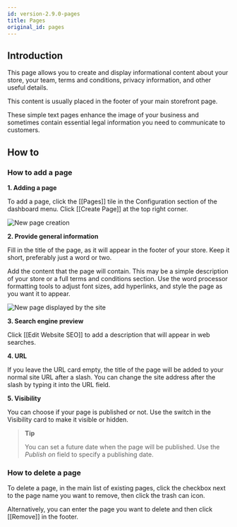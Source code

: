 ```yaml
---
id: version-2.9.0-pages
title: Pages
original_id: pages
---
```

## Introduction

This page allows you to create and display informational content about your store, your team, terms and conditions, privacy information, and other useful details. 

This content is usually placed in the footer of your main storefront page. 

These simple text pages enhance the image of your business and sometimes contain essential legal information you need to communicate to customers.

## How to

### How to add a page

**1. Adding a page** 

To add a page, click the [[Pages]] tile in the Configuration section of the dashboard menu. Click [[Create&nbsp;Page]] at the top right corner.

![New page creation](assets/dashboard-config/config18.JPG)


**2. Provide general information**

Fill in the title of the page, as it will appear in the footer of your store. Keep it short, preferably just a word or two. 

Add the content that the page will contain. This may be a simple description of your store or a full terms and conditions section. Use the word processor formatting tools to adjust font sizes, add hyperlinks, and style the page as you want it to appear.

![New page displayed by the site](assets/dashboard-config/config19.JPG)


**3. Search engine preview**

Click [[Edit&nbsp;Website&nbsp;SEO]] to add a description that will appear in web searches.


**4. URL**

If you leave the URL card empty, the title of the page will be added to your normal site URL after a slash. You can change the site address after the slash by typing it into the URL field.


**5. Visibility**

You can choose if your page is published or not. Use the switch in the Visibility card to make it visible or hidden. 

>**Tip**
>
> You can set a future date when the page will be published. Use the _Publish on_ field to specify a publishing date.


### How to delete a page

To delete a page, in the main list of existing pages, click the checkbox next to the page name you want to remove, then click the trash can icon. 

Alternatively, you can enter the page you want to delete and then click [[Remove]] in the footer.

